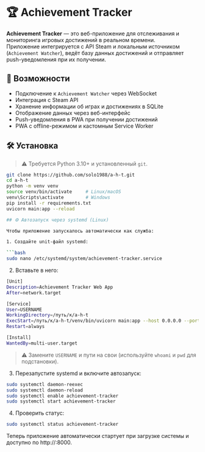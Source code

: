 # 🏆 Achievement Tracker

**Achievement Tracker** — это веб-приложение для отслеживания и мониторинга игровых достижений в реальном времени.  
Приложение интегрируется с API Steam и локальным источником (`Achievement Watcher`), ведёт базу данных достижений и отправляет push-уведомления при их получении.

## 🚀 Возможности

- Подключение к `Achievement Watcher` через WebSocket
- Интеграция с Steam API
- Хранение информации об играх и достижениях в SQLite
- Отображение данных через веб-интерфейс
- Push-уведомления в PWA при получении достижений
- PWA с offline-режимом и кастомным Service Worker

## 🛠️ Установка

> ⚠ Требуется Python 3.10+ и установленный `git`.

```bash
git clone https://github.com/solo1988/a-h-t.git
cd a-h-t
python -m venv venv
source venv/bin/activate     # Linux/macOS
venv\Scripts\activate        # Windows
pip install -r requirements.txt
uvicorn main:app --reload

## ⚙️ Автозапуск через systemd (Linux)

Чтобы приложение запускалось автоматически как служба:

1. Создайте unit-файл systemd:

```bash
sudo nano /etc/systemd/system/achievement-tracker.service
```

2. Вставьте в него:

```bash
[Unit]
Description=Achievement Tracker Web App
After=network.target

[Service]
User=USERNAME
WorkingDirectory=/путь/к/a-h-t
ExecStart=/путь/к/a-h-t/venv/bin/uvicorn main:app --host 0.0.0.0 --port 8000
Restart=always

[Install]
WantedBy=multi-user.target
```

> ⚠ Замените `USERNAME` и пути на свои (используйте `whoami` и `pwd` для подстановки).

3. Перезапустите systemd и включите автозапуск:

```bash
sudo systemctl daemon-reexec
sudo systemctl daemon-reload
sudo systemctl enable achievement-tracker
sudo systemctl start achievement-tracker
```

4. Проверить статус:

```bash
sudo systemctl status achievement-tracker
```

Теперь приложение автоматически стартует при загрузке системы и доступно по http://<ip>:8000.

